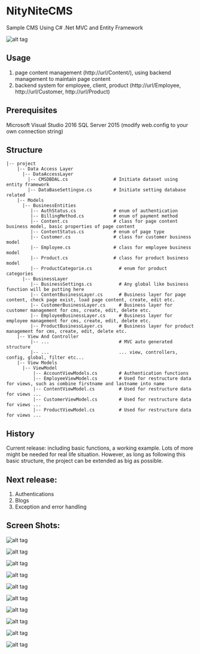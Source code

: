 # NityNiteCMS
Sample CMS Using C# .Net MVC and Entity Framework

![alt tag](https://cloud.githubusercontent.com/assets/26331976/23884101/1da7bbd4-0841-11e7-9a9c-28b9f71cef66.gif)


## Usage
1. page content management (http://url/Content/), using backend management to maintain page content
2. backend system for employee, client, product (http://url/Employee, http://url/Customer, http://url/Product)

## Prerequisites
Microsoft Visual Studio 2016
SQL Server 2015 (modify web.config to your own connection string)

## Structure
<!-- language:console -->

    |-- project
        |-- Data Access Layer
          |-- DataAccessLayer
            |-- CMSDBDAL.cs                 # Initiate dataset using entity framework
            |-- DataBaseSettingse.cs        # Initiate setting database related
        |-- Models
          |-- BusinessEntities
             |-- AuthStatus.cs              # enum of authentication
             |-- BillingMethod.cs           # enum of payment method
             |-- Content.cs                 # class for page content business model, basic properties of page content
             |-- ContentStatus.cs           # enum of page type
             |-- Customer.cs                # class for customer business model
             |-- Employee.cs                # class for employee business model
             |-- Product.cs                 # class for product business model
             |-- ProductCategorie.cs          # enum for product categories
          |-- BusinessLayer
             |-- BusinessSettings.cs          # Any global like business function will be putting here
             |-- ContentBusinessLayer.cs      # Business layer for page content, check page exist, load page content, create, edit etc.
             |-- CustomerBusinessLayer.cs     # Business layer for customer management for cms, create, edit, delete etc.
             |-- EmployeeBusinessLayer.cs     # Business layer for employee management for cms, create, edit, delete etc.
             |-- ProductBusinessLayer.cs      # Business layer for product management for cms, create, edit, delete etc.
        |-- View And Controller
             |-- ...                          # MVC auto generated structure
             |-- ...                          ... view, controllers, config, global, filter etc...
        |-- View Models
          |-- ViewModel
              |-- AccountViewModels.cs        # Authentication functions
              |-- EmployeeViewModel.cs        # Used for restructure data for views, such as combine firstname and lastname into name
              |-- ContentViewModel.cs         # Used for restructure data for views ...
              |-- CustomerViewModel.cs        # Used for restructure data for views ...
              |-- ProductViewModel.cs         # Used for restructure data for views ...

## History
Current release: including basic functions, a working example. Lots of more might be needed for real life situation. However, as long as following this basic structure, the project can be extended as big as possible.

## Next release:
1. Authentications
2. Blogs
3. Exception and error handling

## Screen Shots:


![alt tag](https://cloud.githubusercontent.com/assets/26331976/23883920/32c23e1e-0840-11e7-8371-37a18fe93e2c.jpg)


![alt tag](https://cloud.githubusercontent.com/assets/26331976/23883933/3ef2a570-0840-11e7-9a6e-8945763d0486.jpg)


![alt tag](https://cloud.githubusercontent.com/assets/26331976/23883937/41ec678e-0840-11e7-8a54-fa8b592a0e31.jpg)


![alt tag](https://cloud.githubusercontent.com/assets/26331976/23883944/4b550a4c-0840-11e7-8aa5-d2a1c6902c73.jpg)


![alt tag](https://cloud.githubusercontent.com/assets/26331976/23883954/53dba3f6-0840-11e7-8123-1d48c5ae24cd.jpg)


![alt tag](https://cloud.githubusercontent.com/assets/26331976/23883958/56781a22-0840-11e7-87e2-af4b96c2b211.jpg)


![alt tag](https://cloud.githubusercontent.com/assets/26331976/23883961/5826cada-0840-11e7-8501-c994d9793801.jpg)


![alt tag](https://cloud.githubusercontent.com/assets/26331976/23883966/5f16e064-0840-11e7-8fd7-6f7157ddf3a4.jpg)


![alt tag](https://cloud.githubusercontent.com/assets/26331976/23883968/613dd3ac-0840-11e7-9869-c3afeb7eb8aa.jpg)


![alt tag](https://cloud.githubusercontent.com/assets/26331976/23883972/6583c5a2-0840-11e7-8aa0-0c8d240a1304.jpg)
